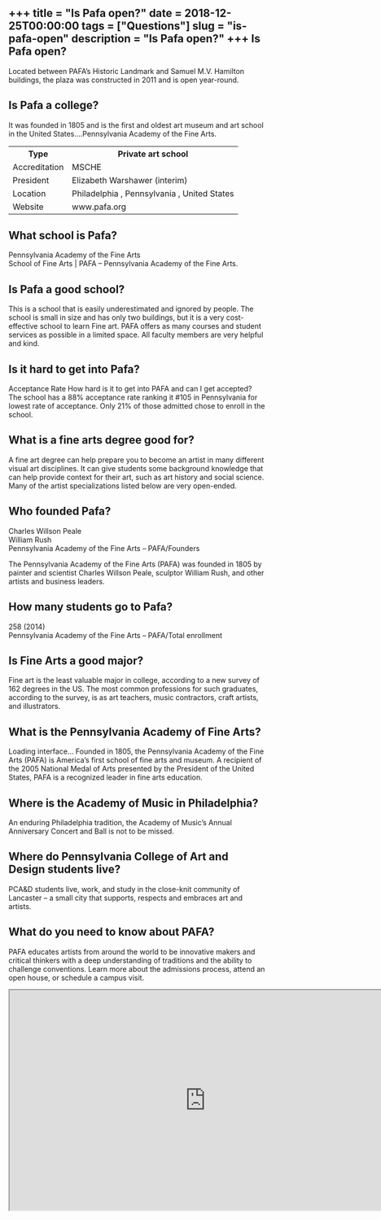 +++
title = "Is Pafa open?"
date = 2018-12-25T00:00:00
tags = ["Questions"]
slug = "is-pafa-open"
description = "Is Pafa open?"
+++
Is Pafa open?
-------------

Located between PAFA’s Historic Landmark and Samuel M.V. Hamilton buildings, the plaza was constructed in 2011 and is open year-round.

Is Pafa a college?
------------------

It was founded in 1805 and is the first and oldest art museum and art school in the United States….Pennsylvania Academy of the Fine Arts.

<table><tr><th>Type</th><th>Private art school</th></tr><tr><td>Accreditation</td><td>MSCHE</td></tr><tr><td>President</td><td>Elizabeth Warshawer (interim)</td></tr><tr><td>Location</td><td>Philadelphia , Pennsylvania , United States</td></tr><tr><td>Website</td><td>www.pafa.org</td></tr></table>

What school is Pafa?
--------------------

Pennsylvania Academy of the Fine Arts  
School of Fine Arts | PAFA – Pennsylvania Academy of the Fine Arts.

Is Pafa a good school?
----------------------

This is a school that is easily underestimated and ignored by people. The school is small in size and has only two buildings, but it is a very cost-effective school to learn Fine art. PAFA offers as many courses and student services as possible in a limited space. All faculty members are very helpful and kind.

Is it hard to get into Pafa?
----------------------------

Acceptance Rate How hard is it to get into PAFA and can I get accepted? The school has a 88% acceptance rate ranking it #105 in Pennsylvania for lowest rate of acceptance. Only 21% of those admitted chose to enroll in the school.

What is a fine arts degree good for?
------------------------------------

A fine art degree can help prepare you to become an artist in many different visual art disciplines. It can give students some background knowledge that can help provide context for their art, such as art history and social science. Many of the artist specializations listed below are very open-ended.

Who founded Pafa?
-----------------

 Charles Willson Peale  
William Rush  
Pennsylvania Academy of the Fine Arts – PAFA/Founders

The Pennsylvania Academy of the Fine Arts (PAFA) was founded in 1805 by painter and scientist Charles Willson Peale, sculptor William Rush, and other artists and business leaders.

How many students go to Pafa?
-----------------------------

258 (2014)  
Pennsylvania Academy of the Fine Arts – PAFA/Total enrollment

Is Fine Arts a good major?
--------------------------

Fine art is the least valuable major in college, according to a new survey of 162 degrees in the US. The most common professions for such graduates, according to the survey, is as art teachers, music contractors, craft artists, and illustrators.

What is the Pennsylvania Academy of Fine Arts?
----------------------------------------------

Loading interface… Founded in 1805, the Pennsylvania Academy of the Fine Arts (PAFA) is America’s first school of fine arts and museum. A recipient of the 2005 National Medal of Arts presented by the President of the United States, PAFA is a recognized leader in fine arts education.

Where is the Academy of Music in Philadelphia?
----------------------------------------------

An enduring Philadelphia tradition, the Academy of Music’s Annual Anniversary Concert and Ball is not to be missed.

Where do Pennsylvania College of Art and Design students live?
--------------------------------------------------------------

PCA&amp;D students live, work, and study in the close-knit community of Lancaster – a small city that supports, respects and embraces art and artists.

What do you need to know about PAFA?
------------------------------------

PAFA educates artists from around the world to be innovative makers and critical thinkers with a deep understanding of traditions and the ability to challenge conventions. Learn more about the admissions process, attend an open house, or schedule a campus visit.

<iframe allow="accelerometer; autoplay; clipboard-write; encrypted-media; gyroscope; picture-in-picture" allowfullscreen="" class="__youtube_prefs__  epyt-is-override  no-lazyload" data-no-lazy="1" data-origheight="433" data-origwidth="770" data-skipgform_ajax_framebjll="" height="433" id="_ytid_45239" loading="lazy" src="https://www.youtube.com/embed/Ugo_-_zuGlQ?enablejsapi=1&autoplay=0&cc_load_policy=0&cc_lang_pref=&iv_load_policy=1&loop=0&modestbranding=0&rel=1&fs=1&playsinline=0&autohide=2&theme=dark&color=red&controls=1&" title="YouTube player" width="770"></iframe>